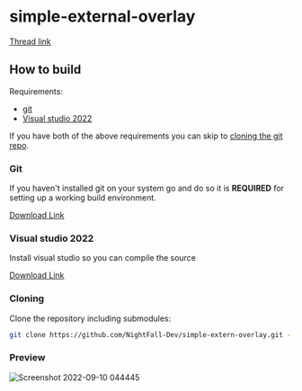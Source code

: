 # simple-external-overlay

[Thread link](https://www.unknowncheats.me/forum/grand-theft-auto-v/512434-esp-external-overlay.html)

## How to build

Requirements:

 * [git](#git)
 * [Visual studio 2022](#visual-studio-2022)

If you have both of the above requirements you can skip to [cloning the git repo](#cloning).

### Git

If you haven't installed git on your system go and do so it is **REQUIRED** for setting up a working build environment.

[Download Link](https://git-scm.com/download/win)

### Visual studio 2022

Install visual studio so you can compile the source

[Download Link](https://visualstudio.microsoft.com/thank-you-downloading-visual-studio/?sku=Community&channel=Release&version=VS2022&source=VSLandingPage&cid=2030&passive=false)

### Cloning

Clone the repository including submodules:
```bash
git clone https://github.com/NightFall-Dev/simple-extern-overlay.git --recursive || echo "You don't have git installed, install it from https://git-scm.com/download/win"
```
 
### Preview
![Screenshot 2022-09-10 044445](https://user-images.githubusercontent.com/23613531/189465163-5a17d479-e7eb-47b8-bf5f-f9bf65198258.png)
